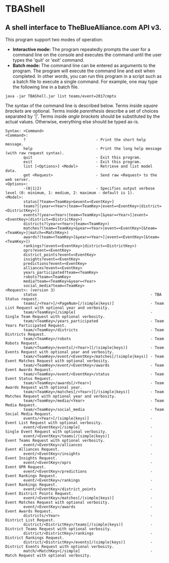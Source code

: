 # TBAShell
## A shell interface to TheBlueAlliance.com API v3.

This program support two modes of operation:
- **Interactive mode:** The program repeatedly prompts the user for a command line on the console and executes the command until the user types the 'quit' or 'exit' command.
- **Batch mode:** The command line can be entered as arguments to the program. The program will execute the command line and exit when completed. In other words, you can run this program in a script such as a batch file to execute a single command. For example, one may type the following line in a batch file.
```
java -jar TBAShell.jar list teams/event=2017cmptx
```
The syntax of the command line is described below. Terms inside _square brackets_ are optional. Terms inside _parenthesis_ describe a set of choices separated by '|'. Terms inside _angle brackets_ should be substituted by the actual values. Otherwise, everything else should be typed as-is.
```
Syntax: <Command>
<Command>:
        ?                               - Print the short help message.
        help                            - Print the long help message (with raw request syntax).
        quit                            - Exit this program.
        exit                            - Exit this program.
        list [<Options>] <Model>        - Retrieve and list model data.
        get <Request>                   - Send raw <Request> to the web server.
<Options>:
        -(0|1|2)                        - Specifies output verbose level (0: minimum, 1: medium, 2: maximum - default is 1).
<Model>:
        status[?team=<TeamKey>&event=<EventKey>]
        teams?[(year=<Year>|team=<TeamKey>|event=<EventKey>|district=<DistrictKey>)]
        events?(year=<Year>|team=<TeamKey>[&year=<Year>]|event=<EventKey>|district=<DistrictKey>)
        districts?(year=<Year>|team=<TeamKey>)
        matches?(team=<TeamKey>&year=<Year>|event=<EventKey>[&team=<TeamKey>]|match=<MatchKey>)
        awards?(team=<TeamKey>[&year=<Year>]|event=<EventKey>[&team=<TeamKey>])
        rankings?(event=<EventKey>|district=<DistrictKey>)
        oprs?event=<EventKey>
        district_points?event=<EventKey>
        insights?event=<EventKey>
        predictions?event=<EventKey>
        alliances?event=<EventKey>
        years_participated?team=<TeamKey>
        robots?team=<TeamKey>
        media?team=<TeamKey>&year=<Year>
        social_media?team=<TeamKey>
<Request>: (version 3)
        status                                                  - TBA Status request.
        teams[/<Year>]/<PageNum>[/(simple|keys)]                - Team List Request with optional year and verbosity.
        team/<TeamKey>[/simple]                                 - Single Team Request with optional verbosity.
        team/<TeamKey>/years_participated                       - Team Years Participated Request.
        team/<TeamKey>/districts                                - Team Districts Request.
        team/<TeamKey>/robots                                   - Team Robots Request.
        team/<TeamKey>/events[/<Year>][/(simple|keys)]          - Team Events Request with optional year and verbosity.
        team/<TeamKey>/event/<EventKey>/matches[/(simple|keys)] - Team Event Matches Request with optional verbosity.
        team/<TeamKey>/event/<EventKey>/awards                  - Team Event Awards Request.
        team/<TeamKey>/event/<EventKey>/status                  - Team Event Status Request.
        team/<TeamKey>/awards[/<Year>]                          - Team Awards Request with optional year.
        team/<TeamKey>/matches[/<Year>][/(simple|keys)]         - Team Matches Request with optional year and verbosity.
        team/<TeamKey>/media/<Year>                             - Team Media Request.
        team/<TeamKey>/social_media                             - Team Social Media Request.
        events/<Year>[/(simple|keys)]                           - Event List Request with optional verbosity.
        event/<EventKey>[/simple]                               - Single Event Request with optional verbosity.
        event/<EventKey>/teams[/(simple|keys)]                  - Event Teams Request with optional verbosity.
        event/<EventKey>/alliances                              - Event Alliances Request.
        event/<EventKey>/insights                               - Event Insights Request.
        event/<EventKey>/oprs                                   - Event OPR Request.
        event/<EventKey>/predictions                            - Event Rankings Request.
        event/<EventKey>/rankings                               - Event Rankings Request.
        event/<EventKey>/district_points                        - Event District Points Request.
        event/<EventKey>/matches[/(simple|keys)]                - Event Matches Request with optional verbosity.
        event/<EventKey>/awards                                 - Event Awards Request.
        districts/<Year>                                        - District List Request.
        district/<DistrictKey>/teams[/(simple|keys)]            - District Teams Request with optional verbosity.
        district/<DistrictKey>/rankings                         - District Rankings Request.
        district/<DistrictKey>/events[/(simple|keys)]           - District Events Request with optional verbosity.
        match/<MatchKey>[/simple]                               - Match Request with optional verbosity.
```

